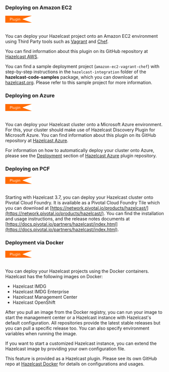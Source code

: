 
### Deploying on Amazon EC2

<img src="../images/Plugin_New.png" alt="AWS Plugin" height="22" width="84">
<br></br>

You can deploy your Hazelcast project onto an Amazon EC2 environment using Third Party tools such as <a href="https://www.vagrantup.com" target="_blank">Vagrant</a> and <a href="https://www.chef.io/chef/" target="_blank">Chef</a>.

You can find information about this plugin on its GitHub repository at [Hazelcast AWS](https://github.com/hazelcast/hazelcast-aws).

You can find a sample deployment project (`amazon-ec2-vagrant-chef`) with step-by-step instructions in the `hazelcast-integration` folder of the **hazelcast-code-samples** package, which you can download at <a href="https://hazelcast.org/download/" target="_blank">hazelcast.org</a>. Please refer to this sample project for more information.

### Deploying on Azure


<img src="../images/Plugin_New.png" alt="Azure Plugin" height="22" width="84">
<br></br>

You can deploy your Hazelcast cluster onto a Microsoft Azure environment. For this, your cluster should make use of Hazelcast Discovery Plugin for Microsoft Azure. You can find information about this plugin on its GitHub repository at [Hazelcast Azure](https://github.com/hazelcast/hazelcast-azure).

For information on how to automatically deploy your cluster onto Azure, please see the [Deployment](https://github.com/hazelcast/hazelcast-azure/blob/master/README.md#automated-deployment) section of [Hazelcast Azure](https://github.com/hazelcast/hazelcast-azure) plugin repository.

### Deploying on PCF


<img src="../images/Plugin_New.png" alt="CloudFoundry Plugin" height="22" width="84">
<br></br>




Starting with Hazelcast 3.7, you can deploy your Hazelcast cluster onto Pivotal Cloud Foundry. It is available as a Pivotal Cloud Foundry Tile which you can download at [https://network.pivotal.io/products/hazelcast/](https://network.pivotal.io/products/hazelcast/). You can find the installation and usage instructions, and the release notes documents at [https://docs.pivotal.io/partners/hazelcast/index.html](https://docs.pivotal.io/partners/hazelcast/index.html).


### Deployment via Docker


<img src="../images/Plugin_New.png" alt="Docker Plugin" height="22" width="84">
<br></br>

You can deploy your Hazelcast projects using the Docker containers. Hazelcast has the following images on Docker:

- Hazelcast IMDG
- Hazelcast IMDG Enterprise
- Hazelcast Management Center
- Hazelcast OpenShift


After you pull an image from the Docker registry, you can run your image to start the management center or a Hazelcast instance with Hazelcast's default configuration. All repositories provide the latest stable releases but you can pull a specific release too. You can also specify environment variables when running the image.

If you want to start a customized Hazelcast instance, you can extend the Hazelcast image by providing your own configuration file.

This feature is provided as a Hazelcast plugin. Please see its own GitHub repo at <a href="https://github.com/hazelcast/hazelcast-docker" target="_blank">Hazelcast Docker</a> for details on configurations and usages.


